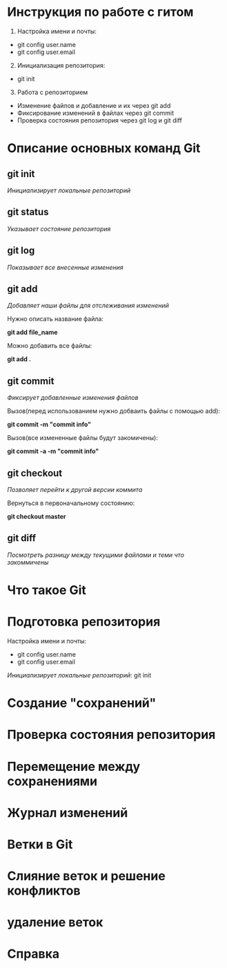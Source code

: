 # Инструкция по работе с гитом 

1. Настройка имени и почты:
* git config user.name
* git config user.email
2. Инициализация репозитория:
* git init 
3. Работа с репозиторием 
* Изменение файлов и добавление и их через git add
* Фиксирование изменений в файлах через git commit
* Проверка состояния репозитория через git log и git diff

# Описание основных команд Git  

## git init

*Инициализирует локальные репозиторий*

## git status 

*Указывает состояние репозитория*

## git log 

*Показывает все внесенные изменения*

## git add 

*Добавляет наши файлы для отслеживания изменений*

Нужно описать название файла:

**git add file_name**

Можно добавить все файлы:

**git add .**

## git commit 

*Фиксирует добавленные изменения файлов*

Вызов(перед использованием нужно добваить файлы с помощью add): 

**git commit -m "commit info"**

Вызов(все измененные файлы будут закомичены):

**git commit -a -m "commit info"**

## git checkout

*Позволяет перейти к другой версии коммита*

Вернуться в первоначальному состоянию:

**git checkout master**

## git diff

*Посмотреть разницу между текущими файлами и теми что закоммичены*

# Что такое Git

# Подготовка репозитория 

Настройка имени и почты:
* git config user.name
* git config user.email

*Инициализирует локальные репозиторий*:
git init

# Создание "сохранений"

# Проверка состояния репозитория 

# Перемещение между сохранениями 

# Журнал изменений 

# Ветки в Git

# Слияние веток и решение конфликтов

# удаление веток

# Справка 